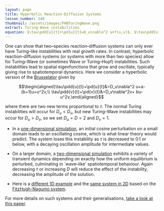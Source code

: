 ```yaml
---
layout: page
title: Hyperbolic Reaction-Diffusion Systems
lesson_number: 140
thumbnail: /assets/images/FHNTuringWave.png
extract: Turing-Wave instabilities
equation: $\tau\pdd{u}{t}+\pd{u}{t}=D_u\nabla^2 u+f(u,v)$, $\tau\pdd{v}{t}+\pd{v}{t}=D_v\nabla^2v+ g(u,v)$
---
```


One can show that two–species reaction–diffusion systems can only ever have Turing–like instabilities with real growth rates. In contrast, hyperbolic reaction–diffusion systems (or systems with more than two species) allow for Turing–Wave (or sometimes Wave or Turing–Hopf) instabilities. Such instabilities lead to spatial eigenfunctions that grow and oscillate, typically giving rise to spatiotemporal dynamics. Here we consider a hyperbolic version of the [Brusselator](/mathematical-biology/Brusselator) given by

$$\begin{aligned}\tau\pdd{u}{t}+\pd{u}{t}&=D_u\nabla^2 u+a-(b+1)u+u^2v,\\ \tau\pdd{v}{t}+\pd{v}{t}&=D_v\nabla^2v+ bu-u^2v,\end{aligned}$$

where there are two new terms proportional to $\tau$. The normal Turing instabilities will occur for $D_u<D_v$, but new Turing–Wave instabilities may occur for $D_u>D_v$, so we set $D_u=D=2$ and $D_v=1$.

* In a [one-dimensional simulation](/sim/?preset=BrusselatorTuringWave1D), an initial cosine perturbation on a small domain leads to an oscillating cosine, which is what linear theory would predict. The system loses this instability as $\tau$ is decreased to $0.1$ or below, with a decaying oscillation amplitude for intermediate values.

* On a larger domain, a [two-dimensional simulation](/sim/?preset=BrusselatorTuringWave2D) exhibits a variety of transient dynamics depending on exactly how the uniform equilibrium is perturbed, culminating in `wave–like' spatiotemporal behaviour. Again decreasing $\tau$ or increasing $D$ will reduce the effect of the instability, decreasing the amplitude of the solution.

* Here is a [different 1D example](/sim/?preset=TuringWaveFHN) and the [same system in 2D](/sim/?preset=TuringWaveFHN2D) based on the [FitzHugh-Nagumo system](/mathematical-biology/fitzhugh-nagumo). 

For more details on such systems and their generalisations, [take a look at this paper](https://arxiv.org/abs/2204.13820).
